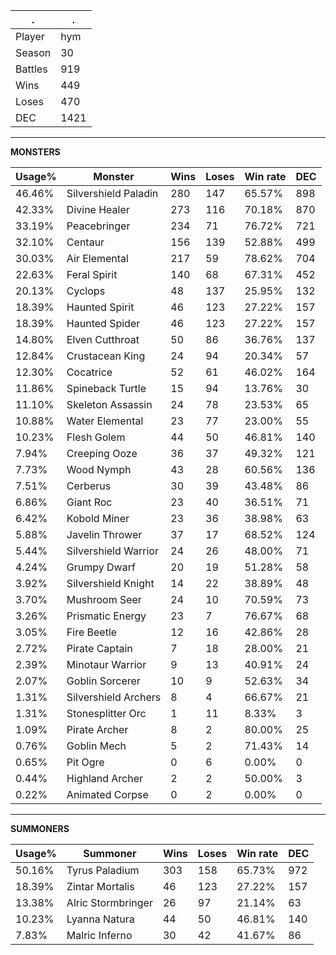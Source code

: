 .|.
|-|-
Player|hym
Season|30
Battles|919
Wins|449
Loses|470
DEC|1421

---
**MONSTERS**

Usage%|Monster|Wins|Loses|Win rate|DEC|
-|-|-|-|-|-|
46.46%|Silvershield Paladin|280|147|65.57%|898|
42.33%|Divine Healer|273|116|70.18%|870|
33.19%|Peacebringer|234|71|76.72%|721|
32.10%|Centaur|156|139|52.88%|499|
30.03%|Air Elemental|217|59|78.62%|704|
22.63%|Feral Spirit|140|68|67.31%|452|
20.13%|Cyclops|48|137|25.95%|132|
18.39%|Haunted Spirit|46|123|27.22%|157|
18.39%|Haunted Spider|46|123|27.22%|157|
14.80%|Elven Cutthroat|50|86|36.76%|137|
12.84%|Crustacean King|24|94|20.34%|57|
12.30%|Cocatrice|52|61|46.02%|164|
11.86%|Spineback Turtle|15|94|13.76%|30|
11.10%|Skeleton Assassin|24|78|23.53%|65|
10.88%|Water Elemental|23|77|23.00%|55|
10.23%|Flesh Golem|44|50|46.81%|140|
7.94%|Creeping Ooze|36|37|49.32%|121|
7.73%|Wood Nymph|43|28|60.56%|136|
7.51%|Cerberus|30|39|43.48%|86|
6.86%|Giant Roc|23|40|36.51%|71|
6.42%|Kobold Miner|23|36|38.98%|63|
5.88%|Javelin Thrower|37|17|68.52%|124|
5.44%|Silvershield Warrior|24|26|48.00%|71|
4.24%|Grumpy Dwarf|20|19|51.28%|58|
3.92%|Silvershield Knight|14|22|38.89%|48|
3.70%|Mushroom Seer|24|10|70.59%|73|
3.26%|Prismatic Energy|23|7|76.67%|68|
3.05%|Fire Beetle|12|16|42.86%|28|
2.72%|Pirate Captain|7|18|28.00%|21|
2.39%|Minotaur Warrior|9|13|40.91%|24|
2.07%|Goblin Sorcerer|10|9|52.63%|34|
1.31%|Silvershield Archers|8|4|66.67%|21|
1.31%|Stonesplitter Orc|1|11|8.33%|3|
1.09%|Pirate Archer|8|2|80.00%|25|
0.76%|Goblin Mech|5|2|71.43%|14|
0.65%|Pit Ogre|0|6|0.00%|0|
0.44%|Highland Archer|2|2|50.00%|3|
0.22%|Animated Corpse|0|2|0.00%|0|

---
**SUMMONERS**

Usage%|Summoner|Wins|Loses|Win rate|DEC|
-|-|-|-|-|-|
50.16%|Tyrus Paladium|303|158|65.73%|972|
18.39%|Zintar Mortalis|46|123|27.22%|157|
13.38%|Alric Stormbringer|26|97|21.14%|63|
10.23%|Lyanna Natura|44|50|46.81%|140|
7.83%|Malric Inferno|30|42|41.67%|86|
